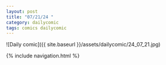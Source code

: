 ```yaml
---
layout: post
title: "07/21/24 "
category: dailycomic
tags: comics dailycomic
---
```

![Daily comic]({{ site.baseurl }}/assets/dailycomic/24_07_21.jpg)

{% include navigation.html %}

